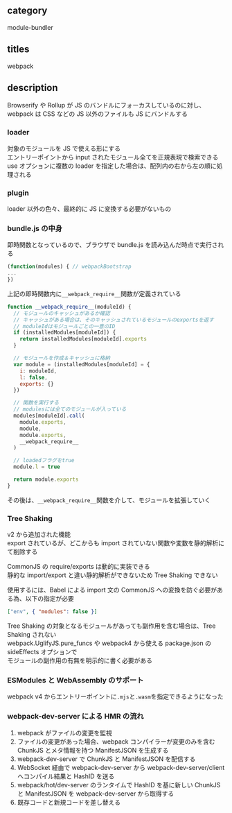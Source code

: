 ## category

module-bundler

## titles

webpack

## description

Browserify や Rollup が JS のバンドルにフォーカスしているのに対し、  
webpack は CSS などの JS 以外のファイルも JS にバンドルする

### loader

対象のモジュールを JS で使える形にする  
エントリーポイントから input されたモジュール全てを正規表現で検索できる  
use オプションに複数の loader を指定した場合は、配列内の右から左の順に処理される

### plugin

loader 以外の色々、最終的に JS に変換する必要がないもの

### bundle.js の中身

即時関数となっているので、ブラウザで bundle.js を読み込んだ時点で実行される

```js
(function(modules) { // webpackBootstrap
...
})
```

上記の即時関数内に`__webpack_require__`関数が定義されている

```js
function __webpack_require__(moduleId) {
  // モジュールのキャッシュがあるか確認
  // キャッシュがある場合は、そのキャッシュされているモジュールのexportsを返す
  // moduleIdはモジュールごとの一意のID
  if (installedModules[moduleId]) {
    return installedModules[moduleId].exports
  }

  // モジュールを作成＆キャッシュに格納
  var module = (installedModules[moduleId] = {
    i: moduleId,
    l: false,
    exports: {}
  })

  // 関数を実行する
  // modulesには全てのモジュールが入っている
  modules[moduleId].call(
    module.exports,
    module,
    module.exports,
    __webpack_require__
  )

  // loadedフラグをtrue
  module.l = true

  return module.exports
}
```

その後は、`__webpack_require__`関数を介して、モジュールを拡張していく

### Tree Shaking

v2 から追加された機能  
export されているが、どこからも import されていない関数や変数を静的解析にて削除する

CommonJS の require/exports は動的に実装できる  
静的な import/export と違い静的解析ができないため Tree Shaking できない

使用するには、Babel による import 文の CommonJS への変換を防ぐ必要がある為、以下の指定が必要

```json
["env", { "modules": false }]
```

Tree Shaking の対象となるモジュールがあっても副作用を含む場合は、Tree Shaking されない  
webpack.UglifyJS.pure_funcs や webpack4 から使える package.json の sideEffects オプションで  
モジュールの副作用の有無を明示的に書く必要がある

### ESModules と WebAssembly のサポート

webpack v4 からエントリーポイントに`.mjs`と`.wasm`を指定できるようになった

### webpack-dev-server による HMR の流れ

1. webpack がファイルの変更を監視
1. ファイルの変更があった場合、webpack コンパイラーが変更のみを含む ChunkJS とメタ情報を持つ ManifestJSON を生成する
1. webpack-dev-server で ChunkJS と ManifestJSON を配信する
1. WebSocket 経由で webpack-dev-server から webpack-dev-server/client へコンパイル結果と HashID を送る
1. webpack/hot/dev-server のランタイムで HashID を基に新しい ChunkJS と ManifestJSON を webpack-dev-server から取得する
1. 既存コードと新規コードを差し替える

